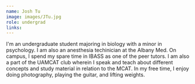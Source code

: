 ```yaml
---
name: Josh Tu
image: images/JTu.jpg
role: undergrad
links:
---
```


I'm an undergraduate student majoring in biology with a minor in psychology. I am also an anesthesia techinician at the Albany Med. On campus, I spend my spare time in IBASS as one of the peer tutors. I am also a part of the UAMCAT club wherein I speak and teach about different concepts and study material in relation to the MCAT. In my free time, I enjoy doing photography, playing the guitar, and lifting weights.